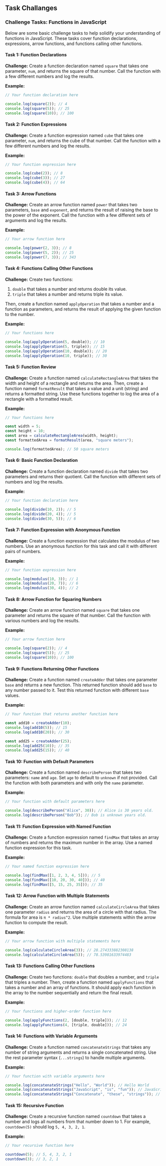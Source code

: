 ## Task Challanges

### Challenge Tasks: Functions in JavaScript

Below are some basic challenge tasks to help solidify your understanding of functions in JavaScript. These tasks cover function declarations, expressions, arrow functions, and functions calling other functions.

#### Task 1: Function Declarations

**Challenge:**
Create a function declaration named `square` that takes one parameter, `num`, and returns the square of that number. Call the function with a few different numbers and log the results.

**Example:**

```javascript
// Your function declaration here

console.log(square(2)); // 4
console.log(square(5)); // 25
console.log(square(10)); // 100
```

#### Task 2: Function Expressions

**Challenge:**
Create a function expression named `cube` that takes one parameter, `num`, and returns the cube of that number. Call the function with a few different numbers and log the results.

**Example:**

```javascript
// Your function expression here

console.log(cube(2)); // 8
console.log(cube(3)); // 27
console.log(cube(4)); // 64
```

#### Task 3: Arrow Functions

**Challenge:**
Create an arrow function named `power` that takes two parameters, `base` and `exponent`, and returns the result of raising the base to the power of the exponent. Call the function with a few different sets of arguments and log the results.

**Example:**

```javascript
// Your arrow function here

console.log(power(2, 3)); // 8
console.log(power(5, 2)); // 25
console.log(power(7, 3)); // 343
```

#### Task 4: Functions Calling Other Functions

**Challenge:**
Create two functions:

1. `double` that takes a number and returns double its value.
2. `triple` that takes a number and returns triple its value.

Then, create a function named `applyOperation` that takes a number and a function as parameters, and returns the result of applying the given function to the number.

**Example:**

```javascript
// Your functions here

console.log(applyOperation(5, double)); // 10
console.log(applyOperation(5, triple)); // 15
console.log(applyOperation(10, double)); // 20
console.log(applyOperation(10, triple)); // 30
```

#### Task 5: Function Review

**Challenge:**
Create a function named `calculateRectangleArea` that takes the width and height of a rectangle and returns the area. Then, create a function named `formatResult` that takes a value and a unit (string) and returns a formatted string. Use these functions together to log the area of a rectangle with a formatted result.

**Example:**

```javascript
// Your functions here

const width = 5;
const height = 10;
const area = calculateRectangleArea(width, height);
const formattedArea = formatResult(area, "square meters");

console.log(formattedArea); // 50 square meters
```

#### Task 6: Basic Function Declaration

**Challenge:**
Create a function declaration named `divide` that takes two parameters and returns their quotient. Call the function with different sets of numbers and log the results.

**Example:**

```javascript
// Your function declaration here

console.log(divide(10, 2)); // 5
console.log(divide(20, 4)); // 5
console.log(divide(30, 5)); // 6
```

#### Task 7: Function Expression with Anonymous Function

**Challenge:**
Create a function expression that calculates the modulus of two numbers. Use an anonymous function for this task and call it with different pairs of numbers.

**Example:**

```javascript
// Your function expression here

console.log(modulus(10, 3)); // 1
console.log(modulus(20, 7)); // 6
console.log(modulus(30, 4)); // 2
```

#### Task 8: Arrow Function for Squaring Numbers

**Challenge:**
Create an arrow function named `square` that takes one parameter and returns the square of that number. Call the function with various numbers and log the results.

**Example:**

```javascript
// Your arrow function here

console.log(square(2)); // 4
console.log(square(5)); // 25
console.log(square(10)); // 100
```

#### Task 9: Functions Returning Other Functions

**Challenge:**
Create a function named `createAdder` that takes one parameter `base` and returns a new function. This returned function should add `base` to any number passed to it. Test this returned function with different `base` values.

**Example:**

```javascript
// Your function that returns another function here

const add10 = createAdder(10);
console.log(add10(5)); // 15
console.log(add10(20)); // 30

const add25 = createAdder(25);
console.log(add25(10)); // 35
console.log(add25(15)); // 40
```

#### Task 10: Function with Default Parameters

**Challenge:**
Create a function named `describePerson` that takes two parameters: `name` and `age`. Set `age` to default to `unknown` if not provided. Call the function with both parameters and with only the `name` parameter.

**Example:**

```javascript
// Your function with default parameters here

console.log(describePerson("Alice", 30)); // Alice is 30 years old.
console.log(describePerson("Bob")); // Bob is unknown years old.
```

#### Task 11: Function Expression with Named Function

**Challenge:**
Create a function expression named `findMax` that takes an array of numbers and returns the maximum number in the array. Use a named function expression for this task.

**Example:**

```javascript
// Your named function expression here

console.log(findMax([1, 2, 3, 4, 5])); // 5
console.log(findMax([10, 20, 30, 40])); // 40
console.log(findMax([5, 15, 25, 35])); // 35
```

#### Task 12: Arrow Function with Multiple Statements

**Challenge:**
Create an arrow function named `calculateCircleArea` that takes one parameter `radius` and returns the area of a circle with that radius. The formula for area is `π * radius^2`. Use multiple statements within the arrow function to compute the result.

**Example:**

```javascript
// Your arrow function with multiple statements here

console.log(calculateCircleArea(3)); // 28.274333882308138
console.log(calculateCircleArea(5)); // 78.53981633974483
```

#### Task 13: Functions Calling Other Functions

**Challenge:**
Create two functions: `double` that doubles a number, and `triple` that triples a number. Then, create a function named `applyFunctions` that takes a number and an array of functions. It should apply each function in the array to the number sequentially and return the final result.

**Example:**

```javascript
// Your functions and higher-order function here

console.log(applyFunctions(2, [double, triple])); // 12
console.log(applyFunctions(4, [triple, double])); // 24
```

#### Task 14: Functions with Variable Arguments

**Challenge:**
Create a function named `concatenateStrings` that takes any number of string arguments and returns a single concatenated string. Use the rest parameter syntax (`...strings`) to handle multiple arguments.

**Example:**

```javascript
// Your function with variable arguments here

console.log(concatenateStrings("Hello", "World")); // Hello World
console.log(concatenateStrings("JavaScript", "is", "fun")); // JavaScript is fun
console.log(concatenateStrings("Concatenate", "these", "strings")); // Concatenate these strings
```

#### Task 15: Recursive Function

**Challenge:**
Create a recursive function named `countdown` that takes a number and logs all numbers from that number down to 1. For example, `countdown(5)` should log `5, 4, 3, 2, 1`.

**Example:**

```javascript
// Your recursive function here

countdown(5); // 5, 4, 3, 2, 1
countdown(3); // 3, 2, 1
```
